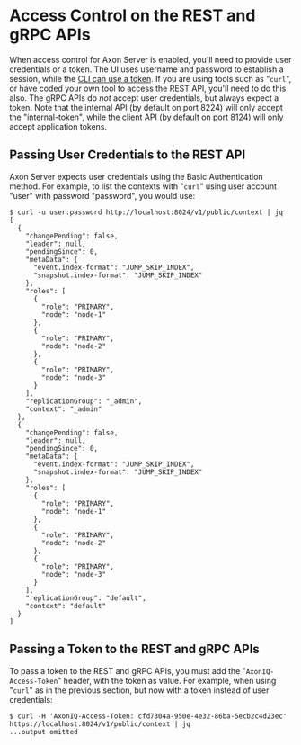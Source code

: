 # Access Control on the REST and gRPC APIs

When access control for Axon Server is enabled, you'll need to provide user credentials or a token. The UI uses username and password to establish a session, while the [CLI can use a token](access-control-cli.md). If you are using tools such as "`curl`", or have coded your own tool to access the REST API, you'll need to do this also. The gRPC APIs do _not_ accept user credentials, but always expect a token. Note that the internal API (by default on port 8224) will only accept the "internal-token", while the client API (by default on port 8124) will only accept application tokens. 

## Passing User Credentials to the REST API

Axon Server expects user credentials using the Basic Authentication method. For example, to list the contexts with "`curl`" using user account "user" with password "password", you would use:

```
$ curl -u user:password http://localhost:8024/v1/public/context | jq
[
  {
    "changePending": false,
    "leader": null,
    "pendingSince": 0,
    "metaData": {
      "event.index-format": "JUMP_SKIP_INDEX",
      "snapshot.index-format": "JUMP_SKIP_INDEX"
    },
    "roles": [
      {
        "role": "PRIMARY",
        "node": "node-1"
      },
      {
        "role": "PRIMARY",
        "node": "node-2"
      },
      {
        "role": "PRIMARY",
        "node": "node-3"
      }
    ],
    "replicationGroup": "_admin",
    "context": "_admin"
  },
  {
    "changePending": false,
    "leader": null,
    "pendingSince": 0,
    "metaData": {
      "event.index-format": "JUMP_SKIP_INDEX",
      "snapshot.index-format": "JUMP_SKIP_INDEX"
    },
    "roles": [
      {
        "role": "PRIMARY",
        "node": "node-1"
      },
      {
        "role": "PRIMARY",
        "node": "node-2"
      },
      {
        "role": "PRIMARY",
        "node": "node-3"
      }
    ],
    "replicationGroup": "default",
    "context": "default"
  }
]
```

## Passing a Token to the REST and gRPC APIs

To pass a token to the REST and gRPC APIs, you must add the "`AxonIQ-Access-Token`" header, with the token as value. For example, when using "`curl`" as in the previous section, but now with a token instead of user credentials:

```
$ curl -H 'AxonIQ-Access-Token: cfd7304a-950e-4e32-86ba-5ecb2c4d23ec' https://localhost:8024/v1/public/context | jq
...output omitted
```

